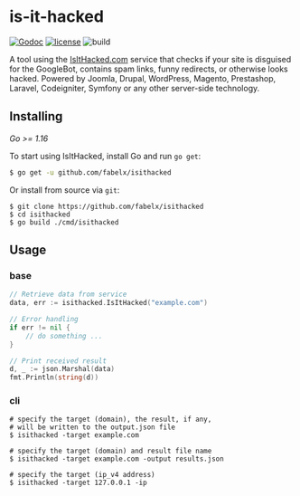# is-it-hacked

[![Godoc][godoc-image]][godoc-url]
[![license](http://img.shields.io/badge/license-MIT-blue.svg)](https://github.com/udhos/update-golang/blob/master/LICENSE)
![build](https://github.com/fabelx/isithacked/workflows/Go/badge.svg)

A tool using the [IsItHacked.com](https://www.isithacked.com/sites) service that checks if your site is disguised for the GoogleBot, contains spam links, funny redirects, or otherwise looks hacked. Powered by Joomla, Drupal, WordPress, Magento, Prestashop, Laravel, Codeigniter, Symfony or any other server-side technology.

## Installing
*Go >= 1.16*

To start using IsItHacked, install Go and run `go get`:

```sh
$ go get -u github.com/fabelx/isithacked
```

Or install from source via `git`:
```shell script
$ git clone https://github.com/fabelx/isithacked
$ cd isithacked 
$ go build ./cmd/isithacked
```

## Usage
### base
```go
// Retrieve data from service
data, err := isithacked.IsItHacked("example.com")

// Error handling
if err != nil {
    // do something ...
}

// Print received result
d, _ := json.Marshal(data)
fmt.Println(string(d))
```
### cli

```shell script
# specify the target (domain), the result, if any, 
# will be written to the output.json file 
$ isithacked -target example.com

# specify the target (domain) and result file name
$ isithacked -target example.com -output results.json

# specify the target (ip_v4 address)
$ isithacked -target 127.0.0.1 -ip
```

[godoc-image]: https://pkg.go.dev/badge/fabelx/isithacked?utm_source=godoc
[godoc-url]: https://pkg.go.dev/github.com/fabelx/isithacked
